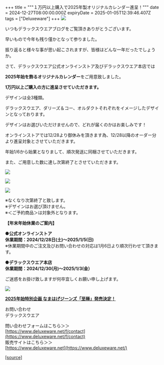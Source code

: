 +++
title = """１万円以上購入で2025年製オリジナルカレンダー進呈！"""
date = 2024-12-27T08:00:00.000Z
expiryDate = 2025-01-05T12:39:46.407Z
tags = ["Deluxeware"]
+++
[![](https://stat.ameba.jp/user_images/20241225/16/deluxeware/33/fc/j/o0800120015525544884.jpg)](https://stat.ameba.jp/user_images/20241225/16/deluxeware/33/fc/j/o0800120015525544884.jpg)

いつもデラックスウエアブログをご覧頂きありがとうございます。

早いもので今年も残り僅かとなって参りました。

振り返ると様々な事が思い起こされますが、皆様はどんな一年だったでしょうか。

さて、デラックスウエア公式オンラインストア及びデラックスウエア本店では

**2025年始を飾るオリジナルカレンダー**をご用意致しました。

**1万円以上ご購入の方に進呈させていただきます。**

デザインは全3種類。

デラックスウエア、ダリーズ＆コー、オルダクトそれぞれをイメージしたデザインとなっております。

デザインはお選びいただけませんので、どれが届くのかはお楽しみです！

オンラインストアでは12/28より御休みを頂きます為、12/28以降のオーダー分より進呈対象とさせていただきます。

年始1/6から始業となりまして、順次発送に同梱させていただきます。

また、ご用意した数に達し次第終了とさせていただきます。

[![](https://stat.ameba.jp/user_images/20241225/17/deluxeware/70/d9/j/o0595084215525551733.jpg)](https://stat.ameba.jp/user_images/20241225/17/deluxeware/70/d9/j/o0595084215525551733.jpg)

[![](https://stat.ameba.jp/user_images/20241225/17/deluxeware/c9/5e/j/o0596084215525551729.jpg)](https://stat.ameba.jp/user_images/20241225/17/deluxeware/c9/5e/j/o0596084215525551729.jpg)

[![](https://stat.ameba.jp/user_images/20241225/17/deluxeware/a3/91/j/o0597083415525551736.jpg)](https://stat.ameba.jp/user_images/20241225/17/deluxeware/a3/91/j/o0597083415525551736.jpg)

  
※なくなり次第終了と致します。  
※デザインはお選び頂けません。  
※＜ご予約商品＞は対象外となります。

**【年末年始休業のご案内】**

**●公式オンラインストア**  
**休業期間：2024/12/28日(土)～2025/1/5(日)**  
※休業期間中のご注文及びお問い合わせの対応は1月6日より順次行わせて頂きます。  
  
**●デラックスウエア本店  
休業期間：2024/12/30(月)～2025/1/3(金）**  
  
ご迷惑をお掛け致しますが何卒宜しくお願い申し上げます。  
  
  
  
  
[![](https://stat.ameba.jp/user_images/20241225/17/deluxeware/28/2f/j/o1200050015525563465.jpg)](https://www.deluxeware.net/p/search?keyword=2431XX)

**[2025年始特別企画 なまはげジーンズ「至極」発売決定！](https://www.deluxeware.net/p/search?keyword=2431XX)**

お問い合わせ  
デラックスウエア

問い合わせフォームはこちら＞＞  
[https://www.deluxeware.net/f/contact](https://www.deluxeware.net/f/contact)  
販売サイトはこちら＞＞  
[https://www.deluxeware.net](https://www.deluxeware.net/)

[[source]](https://ameblo.jp/deluxeware/entry-12879950296.html)
